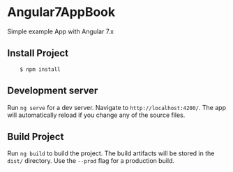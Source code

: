 # Angular7AppBook
Simple example App with Angular 7.x


## Install Project

```
    $ npm install
```

## Development server

Run `ng serve` for a dev server. Navigate to `http://localhost:4200/`. The app will automatically reload if you change any of the source files.


## Build Project

Run `ng build` to build the project. The build artifacts will be stored in the `dist/` directory. Use the `--prod` flag for a production build.

